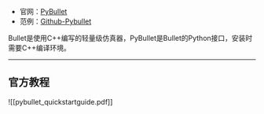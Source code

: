 + 官网：[PyBullet](https://pybullet.org/wordpress/)
+ 范例：[Github-Pybullet](https://github.com/bulletphysics/bullet3/tree/master/examples/pybullet)

Bullet是使用C++编写的轻量级仿真器，PyBullet是Bullet的Python接口，安装时需要C++编译环境。





---
## 官方教程

![[pybullet_quickstartguide.pdf]]